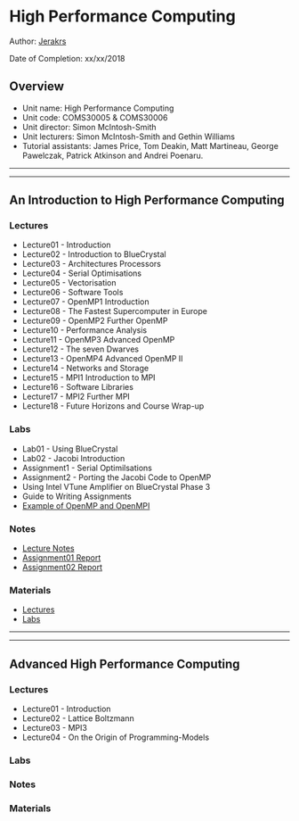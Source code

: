 # High Performance Computing

Author: [Jerakrs](http://jerakrs.com/)

Date of Completion: xx/xx/2018


## Overview

* Unit name: High Performance Computing
* Unit code: COMS30005 & COMS30006
* Unit director: Simon McIntosh-Smith
* Unit lecturers: Simon McIntosh-Smith and Gethin Williams 
* Tutorial assistants: James Price, Tom Deakin, Matt Martineau, George Pawelczak, Patrick Atkinson and Andrei Poenaru.

----
----

## An Introduction to High Performance Computing

### Lectures

* Lecture01 - Introduction
* Lecture02 - Introduction to BlueCrystal
* Lecture03 - Architectures Processors
* Lecture04 - Serial Optimisations
* Lecture05 - Vectorisation
* Lecture06 - Software Tools
* Lecture07 - OpenMP1 Introduction
* Lecture08 - The Fastest Supercomputer in Europe
* Lecture09 - OpenMP2 Further OpenMP
* Lecture10 - Performance Analysis
* Lecture11 - OpenMP3 Advanced OpenMP
* Lecture12 - The seven Dwarves
* Lecture13 - OpenMP4 Advanced OpenMP II
* Lecture14 - Networks and Storage
* Lecture15 - MPI1 Introduction to MPI
* Lecture16 - Software Libraries
* Lecture17 - MPI2 Further MPI
* Lecture18 - Future Horizons and Course Wrap-up

### Labs

* Lab01 - Using BlueCrystal
* Lab02 - Jacobi Introduction 
* Assignment1 - Serial Optimilsations
* Assignment2 - Porting the Jacobi Code to OpenMP
* Using Intel VTune Amplifier on BlueCrystal Phase 3
* Guide to Writing Assignments
* [Example of OpenMP and OpenMPI](https://github.com/UoB-HPC/hpc-course-examples)

### Notes

* [Lecture Notes](https://github.com/JeraKrs/Notes/blob/master/High%20Performance%20Computing/An%20Introduction%20to%20High%20Performance%20Computing/COMS30005_Lecture_Notes.pdf)
* [Assignment01 Report](https://github.com/JeraKrs/Notes/blob/master/High%20Performance%20Computing/An%20Introduction%20to%20High%20Performance%20Computing/Assignment01/report.pdf)
* [Assignment02 Report](https://github.com/JeraKrs/Notes/blob/master/High%20Performance%20Computing/An%20Introduction%20to%20High%20Performance%20Computing/Assignment02/report.pdf)

### Materials

* [Lectures](https://drive.google.com/drive/folders/1Rm03G49X3PMmGvUE799a76kxLLHssJA9)
* [Labs](https://drive.google.com/drive/folders/1WkWyIvbl1aHMpJCfu6EesJ-UmBHMsPsm)


----
----

## Advanced High Performance Computing 

### Lectures

* Lecture01 - Introduction
* Lecture02 - Lattice Boltzmann
* Lecture03 - MPI3
* Lecture04 - On the Origin of Programming-Models

### Labs

### Notes

### Materials
